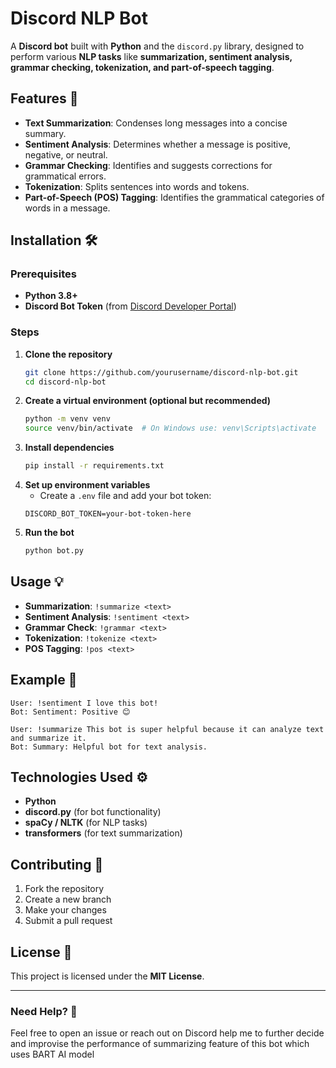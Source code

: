 # Discord NLP Bot

A **Discord bot** built with **Python** and the `discord.py` library, designed to perform various **NLP tasks** like **summarization, sentiment analysis, grammar checking, tokenization, and part-of-speech tagging**.

## Features 🚀
- **Text Summarization**: Condenses long messages into a concise summary.
- **Sentiment Analysis**: Determines whether a message is positive, negative, or neutral.
- **Grammar Checking**: Identifies and suggests corrections for grammatical errors.
- **Tokenization**: Splits sentences into words and tokens.
- **Part-of-Speech (POS) Tagging**: Identifies the grammatical categories of words in a message.

## Installation 🛠
### Prerequisites
- **Python 3.8+**
- **Discord Bot Token** (from [Discord Developer Portal](https://discord.com/developers/applications))

### Steps
1. **Clone the repository**
   ```sh
   git clone https://github.com/yourusername/discord-nlp-bot.git
   cd discord-nlp-bot
   ```
2. **Create a virtual environment (optional but recommended)**
   ```sh
   python -m venv venv
   source venv/bin/activate  # On Windows use: venv\Scripts\activate
   ```
3. **Install dependencies**
   ```sh
   pip install -r requirements.txt
   ```
4. **Set up environment variables**
   - Create a `.env` file and add your bot token:
   ```env
   DISCORD_BOT_TOKEN=your-bot-token-here
   ```
5. **Run the bot**
   ```sh
   python bot.py
   ```

## Usage 💡
- **Summarization**: `!summarize <text>`
- **Sentiment Analysis**: `!sentiment <text>`
- **Grammar Check**: `!grammar <text>`
- **Tokenization**: `!tokenize <text>`
- **POS Tagging**: `!pos <text>`

## Example 🤖
```
User: !sentiment I love this bot!
Bot: Sentiment: Positive 😊

User: !summarize This bot is super helpful because it can analyze text and summarize it.
Bot: Summary: Helpful bot for text analysis.
```

## Technologies Used ⚙️
- **Python**
- **discord.py** (for bot functionality)
- **spaCy / NLTK** (for NLP tasks)
- **transformers** (for text summarization)

## Contributing 👥
1. Fork the repository
2. Create a new branch 
3. Make your changes 
4. Submit a pull request 

## License 📜
This project is licensed under the **MIT License**.

---
### Need Help? 🤔
Feel free to open an issue or reach out on Discord
help me to further decide and improvise the performance of summarizing feature of this bot which uses BART AI model 

